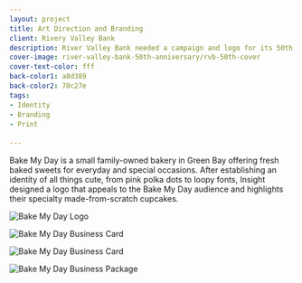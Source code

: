 ```yaml
---
layout: project
title: Art Direction and Branding
client: Rivery Valley Bank
description: River Valley Bank needed a campaign and logo for its 50th year anniversary.
cover-image: river-valley-bank-50th-anniversary/rvb-50th-cover
cover-text-color: fff
back-color1: a8d389
back-color2: 70c27e
tags:
- Identity
- Branding
- Print

---
```


Bake My Day is a small family-owned bakery in Green Bay offering fresh baked sweets for everyday and special occasions. After establishing an identity of all things cute, from pink polka dots to loopy fonts, Insight designed a logo that appeals to the Bake My Day audience and highlights their specialty made-from-scratch cupcakes.


<div class="images">

<img class="one-third" data-aos="fade-up" data-featherlight="/img/projects/bake-my-day/bake-my-day-logo.jpg" src="/img/projects/bake-my-day/bake-my-day-logo.jpg"
alt="Bake My Day Logo"
srcset="/img/projects/bake-my-day/bake-my-day-logo-400.jpg 400w,
/img/projects/bake-my-day/bake-my-day-logo-600.jpg 600w,
/img/projects/bake-my-day/bake-my-day-logo-900.jpg 900w,
/img/projects/bake-my-day/bake-my-day-logo-1200.jpg 1200w,
/img/projects/bake-my-day/bake-my-day-logo-1800.jpg 1800w,
/img/projects/bake-my-day/bake-my-day-logo-2400.jpg 2400w" />

<img class="two-thirds" data-aos="fade-up" data-aos-delay="200" data-featherlight="/img/projects/bake-my-day/bake-my-day-logo-1.jpg" src="/img/projects/bake-my-day/bake-my-day-logo-1.jpg"
alt="Bake My Day Business Card"
srcset="/img/projects/bake-my-day/bake-my-day-logo-1-400.jpg 400w,
/img/projects/bake-my-day/bake-my-day-logo-1-600.jpg 600w,
/img/projects/bake-my-day/bake-my-day-logo-1-900.jpg 900w,
/img/projects/bake-my-day/bake-my-day-logo-1-1200.jpg 1200w,
/img/projects/bake-my-day/bake-my-day-logo-1-1800.jpg 1800w,
/img/projects/bake-my-day/bake-my-day-logo-1-2400.jpg 2400w" />

<img class="two-thirds" data-aos="fade-up" data-featherlight="/img/projects/bake-my-day/bake-my-day-logo-2.jpg" src="/img/projects/bake-my-day/bake-my-day-logo-2.jpg"
alt="Bake My Day Business Card"
srcset="/img/projects/bake-my-day/bake-my-day-logo-2-400.jpg 400w,
/img/projects/bake-my-day/bake-my-day-logo-2-600.jpg 600w,
/img/projects/bake-my-day/bake-my-day-logo-2-900.jpg 900w,
/img/projects/bake-my-day/bake-my-day-logo-2-1200.jpg 1200w,
/img/projects/bake-my-day/bake-my-day-logo-2-1800.jpg 1800w,
/img/projects/bake-my-day/bake-my-day-logo-2-2400.jpg 2400w" />

<img class="one-third" data-aos="fade-up" data-aos-delay="200" data-featherlight="/img/projects/bake-my-day/bake-my-day-logo-3.jpg" src="/img/projects/bake-my-day/bake-my-day-logo-3.jpg"
alt="Bake My Day Business Package"
srcset="/img/projects/bake-my-day/bake-my-day-logo-3-400.jpg 400w,
/img/projects/bake-my-day/bake-my-day-logo-3-600.jpg 600w,
/img/projects/bake-my-day/bake-my-day-logo-3-900.jpg 900w,
/img/projects/bake-my-day/bake-my-day-logo-3-1200.jpg 1200w,
/img/projects/bake-my-day/bake-my-day-logo-3-1800.jpg 1800w,
/img/projects/bake-my-day/bake-my-day-logo-3-2400.jpg 2400w" />

</div>
